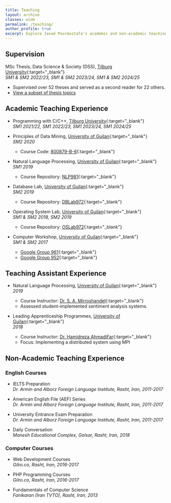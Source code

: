 ```yaml
---
title: Teaching
layout: archive
classes: wide
permalink: /teaching/
author_profile: true
excerpt: Explore Javad Pourmostafa's academic and non-academic teaching experiences.
---
```


## Supervision

MSc Thesis, Data Science & Society (DSS), [Tilburg University](https://www.tilburguniversity.edu/about/schools/tshd/departments/dca){:target="_blank"}  
*SM1 & SM2 2022/23, SM1 & SM2 2023/24, SM1 & SM2 2024/25*  
- Supervised over 52 theses and served as a second reader for 22 others.  
- [View a subset of thesis topics](/master_topics)

## Academic Teaching Experience

- Programming with C/C++, [Tilburg University](https://www.tilburguniversity.edu/about/schools/tshd/departments/dca){:target="_blank"}  
  *SM1 2021/22, SM1 2022/23, SM1 2023/24, SM1 2024/25*

- Principles of Data Mining, [University of Guilan](http://ce.guilan.ac.ir){:target="_blank"}  
  *SM2 2020*  
  - Course Code: [800879-B-6](#){:target="_blank"}

- Natural Language Processing, [University of Guilan](http://ce.guilan.ac.ir){:target="_blank"}  
  *SM1 2019*  
  - Course Repository: [NLP981](https://github.com/JoyeBright/NLP981){:target="_blank"}

- Database Lab, [University of Guilan](http://ce.guilan.ac.ir){:target="_blank"}  
  *SM2 2019*  
  - Course Repository: [DBLab972](https://github.com/JoyeBright/DBLab){:target="_blank"}

- Operating System Lab, [University of Guilan](http://ce.guilan.ac.ir){:target="_blank"}  
  *SM1 & SM2 2018, SM2 2019*  
  - Course Repository: [OSLab972](https://github.com/JoyeBright/OSLab){:target="_blank"}

- Computer Workshop, [University of Guilan](http://ce.guilan.ac.ir){:target="_blank"}  
  *SM1 & SM2 2017*  
  - [Google Group 961](https://groups.google.com/forum/#!forum/clab961){:target="_blank"}  
  - [Google Group 952](https://groups.google.com/forum/#!forum/clab952){:target="_blank"}

## Teaching Assistant Experience

- Natural Language Processing, [University of Guilan](http://ce.guilan.ac.ir){:target="_blank"}  
  *2019*  
  - Course Instructor: [Dr. S. A. Mirroshandel](https://nlp.guilan.ac.ir/mirroshandel){:target="_blank"}  
  - Assessed student-implemented sentiment analysis systems.

- Leading Apprenticeship Programmes, [University of Guilan](http://ce.guilan.ac.ir){:target="_blank"}  
  *2018*  
  - Course Instructor: [Dr. Hamidreza AhmadiFar](https://staff.guilan.ac.ir/ahmadifar/){:target="_blank"}  
  - Focus: Implementing a distributed system using MPI  

## Non-Academic Teaching Experience

### English Courses

- IELTS Preparation  
  *Dr. Armin and Alborz Foreign Language Institute, Rasht, Iran, 2011-2017*

- American English File (AEF) Series  
  *Dr. Armin and Alborz Foreign Language Institute, Rasht, Iran, 2011-2017*

- University Entrance Exam Preparation  
  *Dr. Armin and Alborz Foreign Language Institute, Rasht, Iran, 2011-2017*

- Daily Conversation  
  *Manesh Educational Complex, Golsar, Rasht, Iran, 2018*

### Computer Courses

- Web Development Courses  
  *Gilro.co, Rasht, Iran, 2016-2017*

- PHP Programming Courses  
  *Gilro.co, Rasht, Iran, 2016-2017*

- Fundamentals of Computer Science  
  *Fanikaran (Iran TVTO), Rasht, Iran, 2013*
